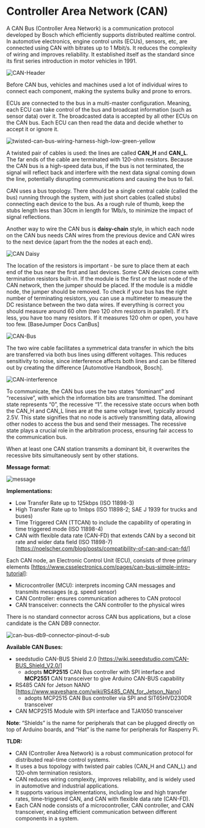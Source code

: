 # Controller Area Network (CAN)

A CAN Bus (Controller Area Network) is a communication protocol developed by Bosch which efficiently supports distributed realtime control. In automotive electronics, engine control units (ECUs), sensors, etc, are connected using CAN with bitrates up to 1 Mbit/s. It reduces the complexity of wiring and improves reliability. It established itself as the standard since its first series introduction in motor vehicles in 1991.

![CAN-Header](images/can_header.png)

Before CAN bus, vehicles and machines used a lot of individual wires to connect each component, making the systems bulky and prone to errors.

ECUs are connected to the bus in a multi-master configuration. Meaning, each ECU can take control of the bus and broadcast information (such as sensor data) over it. The broadcasted data is accepted by all other ECUs on the CAN bus. Each ECU can then read the data and decide whether to accept it or ignore it.

![twisted-can-bus-wiring-harness-high-low-green-yellow](images/can_wires.png)

A twisted pair of cables is used: the lines are called **CAN_H** and **CAN_L**. The far ends of the cable are terminated with 120-ohm resistors. Because the CAN bus is a high-speed data bus, if the bus is not terminated, the signal will reflect back and interfere with the next data signal coming down the line, potentially disrupting communications and causing the bus to fail.

CAN uses a bus topology. There should be a single central cable (called the bus) running through the system, with just short cables (called stubs) connecting each device to the bus. As a rough rule of thumb, keep the stubs length less than 30cm in length for 1Mb/s, to minimize the impact of signal reflections.

Another way to wire the CAN bus is **daisy-chain** style, in which each node on the CAN bus needs CAN wires from the previous device and CAN wires to the next device (apart from the the nodes at each end).

![CAN Daisy](images/can_bus_daisy.png)

The location of the resistors is important - be sure to place them at each end of the bus near the first and last devices. Some CAN devices come with termination resistors built-in. If the module is the first or the last node of the CAN network, then the jumper should be placed. If the module is a middle node, the jumper should be removed. To check if your bus has the right number of terminating resistors, you can use a multimeter to measure the DC resistance between the two data wires. If everything is correct you should measure around 60 ohm (two 120 ohm resistors in parallel). If it’s less, you have too many resistors. If it measures 120 ohm or open, you have too few.  [BaseJumper Docs CanBus]

![CAN-Bus](images/can_bus_schematic.png)

The two wire cable facilitates a symmetrical data transfer in which the bits are transferred via both bus lines using different voltages. This reduces sensitivity to noise, since interference affects both lines and can be filtered out by creating the difference [Automotive Handbook, Bosch].

![CAN-interference](images/can_interference.png)

To communicate, the CAN bus uses the two states “dominant” and “recessive”, with which the information bits are transmitted. The dominant state represents “0”, the recessive “1”. the recessive state occurs when both the CAN_H and CAN_L lines are at the same voltage level, typically around 2.5V. This state signifies that no node is actively transmitting data, allowing other nodes to access the bus and send their messages. The recessive state plays a crucial role in the arbitration process, ensuring fair access to the communication bus.

When at least one CAN station transmits a dominant bit, it overwrites the recessive bits simultaneously sent by other stations.

**Message format**:

![message](images/can_message.png)

**Implementations:**

- Low Transfer Rate up to 125kbps (ISO 11898-3)
- High Transfer Rate up to 1mbps (ISO 11898-2; SAE J 1939 for trucks and buses)
- Time Triggered CAN (TTCAN) to include the capability of operating in time triggered mode (ISO 11898-4)
- CAN with flexible data rate (CAN-FD) that extends CAN by a second bit rate and wider data field (ISO 11898-7) [https://noelscher.com/blog/posts/compatibility-of-can-and-can-fd/]

Each CAN node, an Electronic Control Unit (ECU), consists of three primary elements [https://www.csselectronics.com/pages/can-bus-simple-intro-tutorial]:

- Microcontroller (MCU): interprets incoming CAN messages and transmits messages (e.g. speed sensor)
- CAN Controller: ensures communication adheres to CAN protocol
- CAN transceiver: connects the CAN controller to the physical wires

There is no standard connector across CAN bus applications, but a close candidate is the CAN DB9 connector.

![can-bus-db9-connector-pinout-d-sub](images/can_bus_db9.png)

**Available CAN Buses:**

- seedstudio CAN-BUS Shield 2.0 [https://wiki.seeedstudio.com/CAN-BUS_Shield_V2.0/]
    - adopts **MCP2515** CAN Bus controller with SPI interface and **MCP2551** CAN transceiver to give Arduino CAN-BUS capability
- RS485 CAN for Jetson NANO [https://www.waveshare.com/wiki/RS485_CAN_for_Jetson_Nano]
    - adopts MCP2515 CAN Bus controller via SPI and SIT65HVD230DR transceiver
- CAN MCP2515 Module with SPI interface and TJA1050 transceiver

**Note**: “Shields” is the name for peripherals that can be plugged directly on top of Arduino boards, and “Hat” is the name for peripherals for Rasperry Pi.

**TLDR:**

- CAN (Controller Area Network) is a robust communication protocol for distributed real-time control systems.
- It uses a bus topology with twisted pair cables (CAN_H and CAN_L) and 120-ohm termination resistors.
- CAN reduces wiring complexity, improves reliability, and is widely used in automotive and industrial applications.
- It supports various implementations, including low and high transfer rates, time-triggered CAN, and CAN with flexible data rate (CAN-FD).
- Each CAN node consists of a microcontroller, CAN controller, and CAN transceiver, enabling efficient communication between different components in a system.
